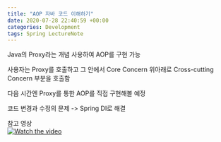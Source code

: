 ```yaml
---
title: "AOP 자바 코드 이해하기"
date: 2020-07-28 22:40:59 +00:00
categories: Development
tags: Spring LectureNote
---
```


Java의 Proxy라는 개념 사용하여 AOP를 구현 가능

사용자는 Proxy를 호출하고 그 안에서 Core Concern 위아래로 Cross-cutting Concern 부분을 호출함

다음 시간엔 Proxy를 통한 AOP를 직접 구현해볼 예정

코드 변경과 수정의 문제 -> Spring DI로 해결

참고 영상  
[![Watch the video](https://img.youtube.com/vi/DhcrnaKKrbA/hqdefault.jpg)](https://youtu.be/DhcrnaKKrbA)
